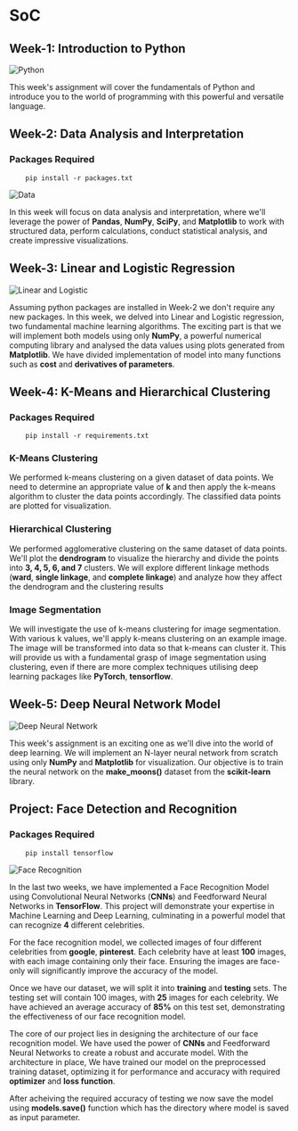 # SoC
## Week-1: Introduction to Python
![Python](https://i.ytimg.com/vi/9QE045JWL_I/maxresdefault.jpg)

This week's assignment will cover the fundamentals of Python and introduce you to the world of programming with this powerful and versatile language.


## Week-2: Data Analysis and Interpretation
### Packages Required
```
    pip install -r packages.txt
```

![Data](https://fiverr-res.cloudinary.com/images/t_main1,q_auto,f_auto/gigs/110522257/original/a62fb9facb02b719776c8fd850758a659f30881d/data-analysis-and-interpretation.jpg)

In this week will focus on data analysis and interpretation, where we'll leverage the power of **Pandas**, **NumPy**, **SciPy**, and **Matplotlib** to work with structured data, perform calculations, conduct statistical analysis, and create impressive visualizations.

## Week-3: Linear and Logistic Regression
![Linear and Logistic](https://tse1.mm.bing.net/th?id=OIP.0oUfXHzfI_VWst_dWeK9wQHaDV&pid=Api&P=0&h=180)

Assuming python packages are installed in Week-2 we don't require any new packages. 
In this week, we delved into Linear and Logistic regression, two fundamental machine learning algorithms. The exciting part is that we will implement both models using only **NumPy**, a powerful numerical computing library and analysed the data values using plots generated from **Matplotlib**. We have divided implementation of model into many functions such as **cost** and **derivatives of parameters**.

## Week-4: K-Means and Hierarchical Clustering
### Packages Required
```
    pip install -r requirements.txt
```
### K-Means Clustering
We performed k-means clustering on a given dataset of data points. We need to determine an appropriate value of **k** and then apply the k-means algorithm to cluster the data points accordingly. The classified data points are plotted for visualization.

### Hierarchical Clustering
We performed agglomerative clustering on the same dataset of data points. We'll plot the **dendrogram** to visualize the hierarchy and divide the points into **3, 4, 5, 6, and 7** clusters. We will explore different linkage methods (**ward**, **single linkage**, and **complete linkage**) and analyze how they affect the dendrogram and the clustering results

### Image Segmentation
We will investigate the use of k-means clustering for image segmentation. With various k values, we'll apply k-means clustering on an example image. The image will be transformed into data so that k-means can cluster it. This will provide us with a fundamental grasp of image segmentation using clustering, even if there are more complex techniques utilising deep learning packages like **PyTorch**, **tensorflow**.

## Week-5: Deep Neural Network Model
![Deep Neural Network](https://www.researchgate.net/profile/Mohammad_Dewan/publication/287107337/figure/download/fig1/AS:750362046787584@1555911661553/Schematic-of-artificial-neural-network-ANN-layers-two-input-variables-two-hidden.png)

This week's assignment is an exciting one as we'll dive into the world of deep learning. We will implement an N-layer neural network from scratch using only **NumPy** and **Matplotlib** for visualization. Our objective is to train the neural network on the **make_moons()** dataset from the **scikit-learn** library.

## Project: Face Detection and Recognition
### Packages Required
```
    pip install tensorflow
```
![Face Recognition](https://tse3.mm.bing.net/th?id=OIP.yjRcia-9tJ1GBVHL0PsXvQHaD3&pid=Api&P=0&h=180)

In the last two weeks, we have implemented a Face Recognition Model using Convolutional Neural Networks (**CNNs**) and Feedforward Neural Networks in **TensorFlow**. This project will demonstrate your expertise in Machine Learning and Deep Learning, culminating in a powerful model that can recognize **4** different celebrities. 

For the face recognition model, we collected images of four different celebrities from **google**, **pinterest**. Each celebrity have at least **100** images, with each image containing only their face. Ensuring the images are face-only will significantly improve the accuracy of the model. 

Once we have our dataset, we will split it into **training** and **testing** sets. The testing set will contain 100 images, with **25** images for each celebrity. We have achieved an average accuracy of **85%** on this test set, demonstrating the effectiveness of our face recognition model.

The core of our project lies in designing the architecture of our face recognition model. We have used the power of **CNNs** and Feedforward Neural Networks to create a robust and accurate model. With the architecture in place, We have trained our model on the preprocessed training dataset, optimizing it for performance and accuracy with required **optimizer** and **loss function**.

After acheiving the required accuracy of testing we now save the model using **models.save()** function which has the directory where model is saved as input parameter. 